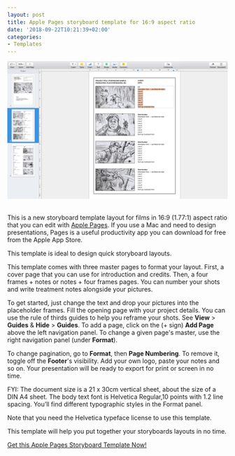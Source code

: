 ```yaml
---
layout: post
title: Apple Pages storyboard template for 16:9 aspect ratio
date: '2018-09-22T10:21:39+02:00'
categories:
- Templates
---
```

<img src="/images/Apple_Pages_Storyboard_Template_4-frames_16x9-aspect-ratio_Helvetica-10pt_DINA4_vertical_preview_02a.png"/><br/><br/>

This is a new  storyboard template layout for films in 16:9 (1.77:1) aspect ratio that you can edit with [Apple Pages](https://www.apple.com/pages/). If you use a Mac and need to design presentations, Pages is a useful productivity app you can download for free from the Apple App Store.

This template is ideal to design quick storyboard layouts.

This template comes with three master pages to format your layout. First, a cover page that you can use for introduction and credits. Then, a four frames + notes or notes + four frames pages. You can number your shots and write treatment notes alongside your pictures.

To get started, just change the text and drop your pictures into the placeholder frames. Fill the opening page with your project details. You can use the rule of thirds guides to help you reframe your shots. See **View** > **Guides** & **Hide** > **Guides**. To add a page, click on the (+ sign) **Add Page** above the left navigation panel. To change a given page's master, use the right navigation panel (under **Format**).

To change pagination, go to **Format**, then **Page Numbering**. To remove it, toggle off the **Footer**'s visibility. Add your own logo, paste your notes and so on. Your presentation will be ready to export for print or screen in no time.

FYI: The document size is a 21 x 30cm vertical sheet, about the size of a DIN A4 sheet. The body text font is Helvetica Regular,10 points with 1.2 line spacing. You’ll find different typographic styles in the Format panel.

Note that you need the Helvetica typeface license to use this template.

This template will help you put together your storyboards layouts in no time.

<script src="https://gumroad.com/js/gumroad.js"></script><a class="gumroad-button" href="https://gum.co/storyboard_template_16x9_pages?wanted=true" target="_blank">Get this Apple Pages Storyboard Template Now!</a>
